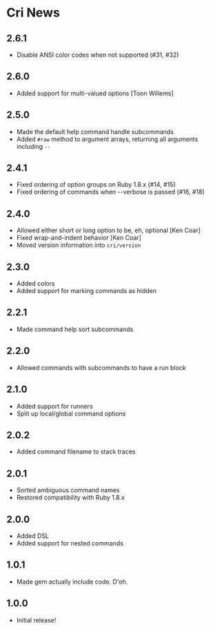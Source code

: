 Cri News
========

2.6.1
-----

* Disable ANSI color codes when not supported (#31, #32)

2.6.0
-----

* Added support for multi-valued options [Toon Willems]

2.5.0
-----

* Made the default help command handle subcommands
* Added `#raw` method to argument arrays, returning all arguments including `--`

2.4.1
-----

* Fixed ordering of option groups on Ruby 1.8.x (#14, #15)
* Fixed ordering of commands when --verbose is passed (#16, #18)

2.4.0
-----

* Allowed either short or long option to be, eh, optional [Ken Coar]
* Fixed wrap-and-indent behavior [Ken Coar]
* Moved version information into `cri/version`

2.3.0
-----

* Added colors
* Added support for marking commands as hidden

2.2.1
-----

* Made command help sort subcommands

2.2.0
-----

* Allowed commands with subcommands to have a run block

2.1.0
-----

* Added support for runners
* Split up local/global command options

2.0.2
-----

* Added command filename to stack traces

2.0.1
-----

* Sorted ambiguous command names
* Restored compatibility with Ruby 1.8.x

2.0.0
-----

* Added DSL
* Added support for nested commands

1.0.1
-----

* Made gem actually include code. D'oh.

1.0.0
-----

* Initial release!
